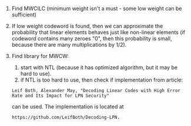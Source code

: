 1. Find MWCILC (minimum weight isn't a must - some low weight can be sufficient)

2. If low weight codeword is found, then we can approximate the probability that linear elements behaves just like non-linear elements (if codeword contains many zeroes "0", then this probability is small, because there are many multiplications by 1/2).

3. Find library for MWCW:
    1. start with NTL (because it has optimized algorithm, but it may be hard to use).
    2. if NTL is too hard to use, then check if implementation from article:

    ```
    Leif Both, Alexander May, "Decoding Linear Codes with High Error Rate and Its Impact for LPN Security"
    ```

    can be used. The implementation is located at

    ```
    https://github.com/LeifBoth/Decoding-LPN.
    ```
